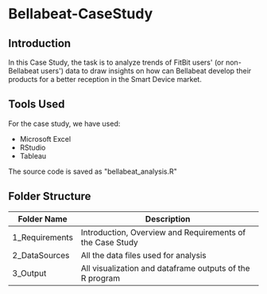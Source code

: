 # Bellabeat-CaseStudy
## Introduction
In this Case Study, the task is to analyze trends of FitBit users' (or non-Bellabeat users') data to draw insights on how can Bellabeat develop their products for a better reception in the Smart Device market.

## Tools Used
For the case study, we have used:
- Microsoft Excel
- RStudio
- Tableau

The source code is saved as "bellabeat_analysis.R"

## Folder Structure
|Folder Name  | Description |
| ------------- | ------------- |
| 1_Requirements  |Introduction, Overview and Requirements of the Case Study  |
| 2_DataSources  | All the data files used for analysis   |
| 3_Output| All visualization and dataframe outputs of the R program|
